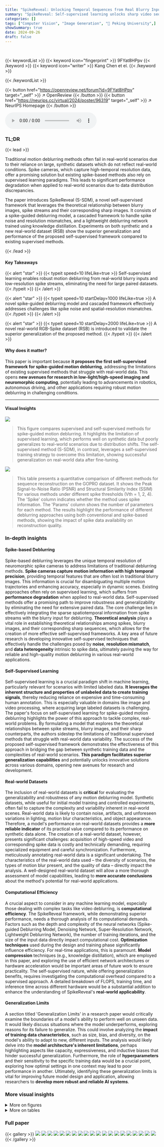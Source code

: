 ```yaml
---
title: "SpikeReveal: Unlocking Temporal Sequences from Real Blurry Inputs with Spike Streams"
summary: "SpikeReveal: Self-supervised learning unlocks sharp video sequences from blurry, real-world spike camera data, overcoming limitations of prior supervised approaches."
categories: []
tags: ["Computer Vision", "Image Generation", "🏢 Peking University",]
showSummary: true
date: 2024-09-26
draft: false
---
```


<br>

{{< keywordList >}}
{{< keyword icon="fingerprint" >}} 9FYat8HPpv {{< /keyword >}}
{{< keyword icon="writer" >}} Kang Chen et el. {{< /keyword >}}
 
{{< /keywordList >}}

{{< button href="https://openreview.net/forum?id=9FYat8HPpv" target="_self" >}}
↗ OpenReview
{{< /button >}}
{{< button href="https://neurips.cc/virtual/2024/poster/96319" target="_self" >}}
↗ NeurIPS Homepage
{{< /button >}}


<audio controls>
    <source src="https://ai-paper-reviewer.com/9FYat8HPpv/podcast.wav" type="audio/wav">
    Your browser does not support the audio element.
</audio>


### TL;DR


{{< lead >}}

Traditional motion deblurring methods often fail in real-world scenarios due to their reliance on large, synthetic datasets which do not reflect real-world conditions.  Spike cameras, which capture high-temporal resolution data, offer a promising solution but existing spike-based methods also rely on supervised learning paradigms. This leads to significant performance degradation when applied to real-world scenarios due to data distribution discrepancies.

The paper introduces SpikeReveal (S-SDM), a novel self-supervised framework that leverages the theoretical relationship between blurry images, spike streams and their corresponding sharp images. It consists of a spike-guided deblurring model, a cascaded framework to handle spike noise and resolution mismatches, and a lightweight deblurring network trained using knowledge distillation. Experiments on both synthetic and a new real-world dataset (RSB) show the superior generalization and performance of the proposed self-supervised framework compared to existing supervised methods.

{{< /lead >}}


#### Key Takeaways

{{< alert "star" >}}
{{< typeit speed=10 lifeLike=true >}} Self-supervised learning enables robust motion deblurring from real-world blurry inputs and low-resolution spike streams, eliminating the need for large paired datasets. {{< /typeit >}}
{{< /alert >}}

{{< alert "star" >}}
{{< typeit speed=10 startDelay=1000 lifeLike=true >}} A novel spike-guided deblurring model and cascaded framework effectively addresses challenges like spike noise and spatial-resolution mismatches. {{< /typeit >}}
{{< /alert >}}

{{< alert "star" >}}
{{< typeit speed=10 startDelay=2000 lifeLike=true >}} A novel real-world RGB-Spike dataset (RSB) is introduced to validate the superior generalization of the proposed method. {{< /typeit >}}
{{< /alert >}}

#### Why does it matter?
This paper is important because **it proposes the first self-supervised framework for spike-guided motion deblurring**, addressing the limitations of existing supervised methods that struggle with real-world data.  This opens **new avenues for research in low-light/high-speed imaging and neuromorphic computing**, potentially leading to advancements in robotics, autonomous driving, and other applications requiring robust motion deblurring in challenging conditions.

------
#### Visual Insights



![](https://ai-paper-reviewer.com/9FYat8HPpv/figures_1_1.jpg)

> This figure compares supervised and self-supervised methods for spike-guided motion deblurring.  It highlights the limitation of supervised learning, which performs well on synthetic data but poorly generalizes to real-world scenarios due to distribution shifts. The self-supervised method (S-SDM), in contrast, leverages a self-supervised training strategy to overcome this limitation, showing successful generalization on real-world data after fine-tuning.





![](https://ai-paper-reviewer.com/9FYat8HPpv/tables_7_1.jpg)

> This table presents a quantitative comparison of different methods for sequence reconstruction on the GOPRO dataset.  It shows the Peak Signal-to-Noise Ratio (PSNR) and Structural Similarity Index (SSIM) for various methods under different spike thresholds (Vth = 1, 2, 4). The 'Spike' column indicates whether the method uses spike information. The 'Params' column shows the number of parameters for each method.  The results highlight the performance of different deblurring approaches using both conventional and spike-based methods, showing the impact of spike data availability on reconstruction quality.





### In-depth insights


#### Spike-based Deblurring
Spike-based deblurring leverages the unique temporal resolution of neuromorphic spike cameras to address limitations of traditional deblurring methods. **Spike cameras capture motion information with high temporal precision**, providing temporal features that are often lost in traditional blurry images. This information is crucial for disambiguating multiple motion trajectories and enhancing accuracy, especially in dynamic scenes. Existing approaches often rely on supervised learning, which suffers from **performance degradation** when applied to real-world data. Self-supervised methods offer a promising path to improve robustness and generalizability by eliminating the need for extensive paired data. The core challenge lies in effectively integrating the sparse spatiotemporal information from spike streams with the blurry input for deblurring.  **Theoretical analysis** plays a vital role in establishing theoretical relationships among spikes, blurry images, and their corresponding sharp sequences, which allows for the creation of more effective self-supervised frameworks. A key area of future research is developing innovative self-supervised techniques that effectively handle the challenges posed by **noise**, **resolution mismatch**, and **data heterogeneity** intrinsic to spike data, ultimately paving the way for reliable and high-quality motion deblurring in various real-world applications.

#### Self-Supervised Learning
Self-supervised learning is a crucial paradigm shift in machine learning, particularly relevant for scenarios with limited labeled data.  **It leverages the inherent structure and properties of unlabeled data to create training signals**, thereby reducing reliance on expensive and time-consuming human annotation.  This is especially valuable in domains like image and video processing, where acquiring large labeled datasets is challenging.  The paper's focus on self-supervised learning for spike-guided motion deblurring highlights the power of this approach to tackle complex, real-world problems.  By formulating a model that explores the theoretical relationships between spike streams, blurry images, and their sharp counterparts, the authors sidestep the limitations of traditional supervised methods that struggle with real-world data variability. The success of the proposed self-supervised framework demonstrates the effectiveness of this approach in bridging the gap between synthetic training data and the complexities of real-world scenarios. **This paradigm facilitates superior generalization capabilities** and potentially unlocks innovative solutions across various domains, opening new avenues for research and development.

#### Real-world Datasets
The inclusion of real-world datasets is **critical** for evaluating the generalizability and robustness of any motion deblurring model.  Synthetic datasets, while useful for initial model training and controlled experiments, often fail to capture the complexity and variability inherent in real-world scenes.  Real-world data is likely to contain noise, artifacts, and unforeseen variations in lighting, motion blur characteristics, and object appearance.  Therefore, a model's performance on real-world datasets provides a **more reliable indicator** of its practical value compared to its performance on synthetic data alone.  The creation of a real-world dataset, however, presents significant challenges: acquisition of high-speed video and corresponding spike data is costly and technically demanding, requiring specialized equipment and careful synchronization.  Furthermore, meticulously annotating real-world data is a significant undertaking.  The characteristics of the real-world data used – the diversity of scenarios, the types of motion blur present, and the quality of data – directly impact the analysis.  A well-designed real-world dataset will allow a more thorough assessment of model capabilities, leading to **more accurate conclusions** about the method's potential for real-world applications.

#### Computational Efficiency
A crucial aspect to consider in any machine learning model, especially those dealing with complex tasks like video deblurring, is **computational efficiency**.  The SpikeReveal framework, while demonstrating superior performance, needs a thorough analysis of its computational demands.  Factors such as the depth and complexity of the neural networks (Spike-guided Deblurring Model, Denoising Network, Super-Resolution Network, Lightweight Deblurring Network), the number of training iterations, and the size of the input data directly impact computational cost.  **Optimization techniques** used during the design and training phase significantly influence efficiency.  For real-time applications, this is paramount.  **Model compression** techniques (e.g., knowledge distillation), which are employed in this paper, and exploring the use of efficient network architectures or hardware acceleration would be important areas of future work to ensure practicality.  The self-supervised nature, while offering generalization benefits, requires investigating the computational overhead compared to a supervised approach. A detailed breakdown of FLOPS, training time, and inference time across different hardware would be a substantial addition to enhance the understanding of SpikeReveal's **real-world applicability**.

#### Generalization Limits
A section titled 'Generalization Limits' in a research paper would critically examine the boundaries of a model's ability to perform well on unseen data.  It would likely discuss situations where the model underperforms, exploring reasons for its failure to generalize. This could involve analyzing the **impact of training data characteristics**, such as size, bias, and diversity, on the model's ability to adapt to new, different inputs.  The analysis would likely delve into the **model architecture's inherent limitations**,  perhaps highlighting aspects like capacity, expressiveness, and inductive biases that hinder successful generalization.  Furthermore, the role of **hyperparameters** and their sensitivity to the specific training data would be a crucial point, exploring how optimal settings in one context may lead to poor performance in another.  Ultimately, identifying these generalization limits is vital for improving future model design and application, allowing researchers to **develop more robust and reliable AI systems**.


### More visual insights

<details>
<summary>More on figures
</summary>


![](https://ai-paper-reviewer.com/9FYat8HPpv/figures_4_1.jpg)

> This figure illustrates the overall architecture of the proposed self-supervised framework for spike-guided motion deblurring.  It shows two main pipelines: a student network and a teacher network. The teacher network consists of several components including a denoising network (BSN), a super-resolution network (EDSR), and the Spike-guided Deblurring Model (SDM). This network takes blurry images and spike streams as input and produces a sequence of sharp images.  The student network, a Lightweight Deblurring Network (LDN), is trained using the results from the teacher network as pseudo labels and aims to achieve a similar performance with a more efficient architecture. The framework leverages knowledge distillation and reblur loss to achieve superior generalization performance.


![](https://ai-paper-reviewer.com/9FYat8HPpv/figures_6_1.jpg)

> This figure shows a qualitative comparison of single frame restoration results on the RSB (Real-world Spike Blur) dataset.  It compares the performance of several methods, including LEVS, Motion-ETR, BiT, SpkDeblurNet, and the proposed S-SDM method. For each method, the blurry input image and the corresponding restoration are displayed. The green boxes highlight the regions of interest, showcasing the effectiveness of the restoration in terms of detail recovery, color accuracy, and overall image quality. The figure visually demonstrates the superior performance of the S-SDM model compared to others, particularly in resolving fine details and preserving color consistency.


![](https://ai-paper-reviewer.com/9FYat8HPpv/figures_6_2.jpg)

> This figure shows a qualitative comparison of the sequence reconstruction results on the RSB dataset (Real-world Spike Blur dataset) for different methods: (a) Blur (original blurry input), (b) SpkDeblurNet, (c) Ours (proposed S-SDM). Each row represents a sequence of reconstructed frames from a single blurry input. The time axis is shown at the bottom of the figure. The figure visually demonstrates the superiority of the proposed S-SDM method in terms of sequence quality and detail preservation compared to the SpkDeblurNet method. The S-SDM method shows smoother and less noisy reconstructions of the sequence frames. 


![](https://ai-paper-reviewer.com/9FYat8HPpv/figures_7_1.jpg)

> This figure shows a visual comparison of the proposed S-SDM method against several other state-of-the-art methods for motion deblurring on the GOPRO dataset.  The comparison is made across different spike thresholds (Vth = 1, 2, 4), highlighting the performance differences under varying levels of spike noise and density.  The results illustrate the effectiveness of S-SDM in producing visually sharper and more consistent results compared to other methods, particularly when dealing with higher spike thresholds (more noise).


![](https://ai-paper-reviewer.com/9FYat8HPpv/figures_9_1.jpg)

> This figure shows a qualitative comparison of the results obtained by cascading different modules in the proposed self-supervised framework.  It compares the results of using only the SDM (Spike-guided Deblurring Model) against those including the denoising network (BSN), super-resolution network (SR), and finally, the lightweight deblurring network (LDN). The results demonstrate the improvement in image quality and detail preservation with the addition of each module.  The experiment IDs refer to a table in the paper (Table 3) providing the quantitative details of the comparisons. 


![](https://ai-paper-reviewer.com/9FYat8HPpv/figures_12_1.jpg)

> This figure shows a qualitative comparison of single frame restoration results on the RSB dataset.  It compares the blurry input image with results from several different methods: LEVS Motion-ETR, BiT, SpkDeblurNet, and the authors' proposed method. Each row represents a different blurry input image and shows its restoration via the different methods, allowing for a visual comparison of the image quality achieved by each.


![](https://ai-paper-reviewer.com/9FYat8HPpv/figures_13_1.jpg)

> This figure shows the overall framework of the proposed self-supervised approach. It consists of two main parts: a teacher model and a student model. The teacher model uses a cascade of networks (BSN, EDSR, and SDM) to process the blurry input image and spike stream to produce a high-quality deblurred sequence. The student model (LDN) then learns to mimic the teacher's behavior, but with a more efficient architecture.  Knowledge distillation and reblur loss are used to train the student model, leading to a faster and more effective deblurring process.


![](https://ai-paper-reviewer.com/9FYat8HPpv/figures_13_2.jpg)

> This figure compares supervised and self-supervised methods for spike-guided motion deblurring.  It shows that supervised methods perform well on synthetic data but poorly on real-world data due to the domain gap. In contrast, the self-supervised S-SDM method is robust to this domain gap.


![](https://ai-paper-reviewer.com/9FYat8HPpv/figures_14_1.jpg)

> This figure shows a qualitative comparison of single-frame restoration results on the RSB dataset.  Different methods (LEVS, Motion-ETR, BIT, SpkDeblurNet, and the proposed method) are compared side-by-side for five different scenes (Board-L, Board-M, Board-H, Face, and Earphone) under varying lighting conditions. The goal is to visually demonstrate the performance of each method in recovering sharp details from blurry images.  The differences in color accuracy, noise reduction, and overall sharpness are evident in the comparison.


![](https://ai-paper-reviewer.com/9FYat8HPpv/figures_15_1.jpg)

> This figure compares the single-frame restoration results of different methods on the RSB dataset under various lighting conditions. The methods compared include LEVS, Motion-ETR, BiT, SpkDeblurNet, and the proposed method.  The comparison highlights the ability of each method to accurately restore details and color under different lighting.


![](https://ai-paper-reviewer.com/9FYat8HPpv/figures_16_1.jpg)

> This figure compares the performance of the proposed self-supervised spike-guided deblurring model (S-SDM) against other state-of-the-art methods on the GOPRO dataset.  The comparison is shown for three different spike thresholds (Vth = 1, 2, 4). The results highlight the superior generalization ability of S-SDM, particularly under varied conditions of spike density.  It showcases how S-SDM maintains a high level of performance across different spike thresholds, unlike other methods which show considerable performance degradation when the spike density changes.


![](https://ai-paper-reviewer.com/9FYat8HPpv/figures_16_2.jpg)

> This figure shows a qualitative comparison of the proposed S-SDM method against other state-of-the-art methods for motion deblurring on the GOPRO dataset.  Different spike thresholds (Vth = 1, 2, 4) were used to simulate varying spike densities. The results demonstrate the superior performance of S-SDM in recovering sharp, high-quality images, particularly when dealing with varying levels of spike noise, compared to other methods such as Motion-ETR, BiT, and SpkDeblurNet.


![](https://ai-paper-reviewer.com/9FYat8HPpv/figures_17_1.jpg)

> This figure presents a qualitative comparison of single-frame restoration results on the RSB (Real-world Spike Blur) dataset.  It compares the performance of the proposed method (Ours) against three other methods: Blur (the original blurry image), LEVS Motion-ETR, and SpkDeblurNet.  The figure shows that the proposed method produces visually superior results in terms of sharpness, color accuracy, and overall detail preservation compared to the alternative approaches, particularly in capturing fine details of real-world scenes.


![](https://ai-paper-reviewer.com/9FYat8HPpv/figures_17_2.jpg)

> This figure compares the performance of supervised and self-supervised methods for spike-guided motion deblurring.  Supervised methods perform well on synthetic data but poorly generalize to real-world data due to domain mismatch.  The self-supervised method (S-SDM) consistently performs better across both datasets by eliminating the need for ground truth in training.


![](https://ai-paper-reviewer.com/9FYat8HPpv/figures_17_3.jpg)

> This figure illustrates the proposed self-supervised framework for spike-guided motion deblurring.  It shows a teacher-student model setup. The teacher model uses a cascade of networks including a Blind Spot Network (BSN), Super Resolution Network (SR), and Spike-guided Deblurring Model (SDM). The output of the teacher is used to generate pseudo-labels to train a lightweight deblurring network (LDN), which acts as the student.  The LDN learns to directly map blurry input and spike streams to sharp images, enabling faster and more efficient deblurring.


</details>




<details>
<summary>More on tables
</summary>


![](https://ai-paper-reviewer.com/9FYat8HPpv/tables_8_1.jpg)
> This table presents a quantitative comparison of the performance of the Scale-aware Network (SAN) used in the GEM model [39] and the Lightweight Deblurring Network (LDN) proposed by the authors.  The comparison focuses on the PSNR (Peak Signal-to-Noise Ratio), SSIM (Structural Similarity Index), the number of parameters (Params), and the number of floating-point operations (Flops) for both networks.  The results show that the authors' LDN achieves higher PSNR and SSIM scores with significantly fewer parameters and FLOPs, demonstrating its superior efficiency.

![](https://ai-paper-reviewer.com/9FYat8HPpv/tables_9_1.jpg)
> This table presents a quantitative comparison of different methods for sequence reconstruction on the GOPRO dataset.  It compares various methods (LEVS, Motion-ETR, BiT, TRMD+DASR, RED+DASR, REFID+DASR, SpkDeblurNet, and the proposed S-SDM) across three different spike thresholds (Vth=1, Vth=2, Vth=4).  For each method and threshold, the table provides the Peak Signal-to-Noise Ratio (PSNR), Structural Similarity Index (SSIM), and the number of parameters (Params) used. The inclusion of spike data (indicated by a checkmark) and the number of parameters highlight the efficiency and effectiveness of different methods.

![](https://ai-paper-reviewer.com/9FYat8HPpv/tables_14_1.jpg)
> This table presents a quantitative comparison of single-frame image restoration results on the RSB (Real-world Spike Blur) dataset. Five different methods are compared: LEVS [12], Motion-ETR [40], BiT [46], SpkDeblurNet [8], and the proposed S-SDM. The evaluation metric used is LIQE (Language-Image Quality Evaluator), which ranges from 1 to 5, with higher scores indicating better quality.  The table shows the LIQE scores for each method across five different image categories within the RSB dataset (Board-L, Board-M, Board-H, Face, and Earphone), along with an average LIQE score across all categories.

</details>




### Full paper

{{< gallery >}}
<img src="https://ai-paper-reviewer.com/9FYat8HPpv/1.png" class="grid-w50 md:grid-w33 xl:grid-w25" />
<img src="https://ai-paper-reviewer.com/9FYat8HPpv/2.png" class="grid-w50 md:grid-w33 xl:grid-w25" />
<img src="https://ai-paper-reviewer.com/9FYat8HPpv/3.png" class="grid-w50 md:grid-w33 xl:grid-w25" />
<img src="https://ai-paper-reviewer.com/9FYat8HPpv/4.png" class="grid-w50 md:grid-w33 xl:grid-w25" />
<img src="https://ai-paper-reviewer.com/9FYat8HPpv/5.png" class="grid-w50 md:grid-w33 xl:grid-w25" />
<img src="https://ai-paper-reviewer.com/9FYat8HPpv/6.png" class="grid-w50 md:grid-w33 xl:grid-w25" />
<img src="https://ai-paper-reviewer.com/9FYat8HPpv/7.png" class="grid-w50 md:grid-w33 xl:grid-w25" />
<img src="https://ai-paper-reviewer.com/9FYat8HPpv/8.png" class="grid-w50 md:grid-w33 xl:grid-w25" />
<img src="https://ai-paper-reviewer.com/9FYat8HPpv/9.png" class="grid-w50 md:grid-w33 xl:grid-w25" />
<img src="https://ai-paper-reviewer.com/9FYat8HPpv/10.png" class="grid-w50 md:grid-w33 xl:grid-w25" />
<img src="https://ai-paper-reviewer.com/9FYat8HPpv/11.png" class="grid-w50 md:grid-w33 xl:grid-w25" />
<img src="https://ai-paper-reviewer.com/9FYat8HPpv/12.png" class="grid-w50 md:grid-w33 xl:grid-w25" />
<img src="https://ai-paper-reviewer.com/9FYat8HPpv/13.png" class="grid-w50 md:grid-w33 xl:grid-w25" />
<img src="https://ai-paper-reviewer.com/9FYat8HPpv/14.png" class="grid-w50 md:grid-w33 xl:grid-w25" />
<img src="https://ai-paper-reviewer.com/9FYat8HPpv/15.png" class="grid-w50 md:grid-w33 xl:grid-w25" />
<img src="https://ai-paper-reviewer.com/9FYat8HPpv/16.png" class="grid-w50 md:grid-w33 xl:grid-w25" />
<img src="https://ai-paper-reviewer.com/9FYat8HPpv/17.png" class="grid-w50 md:grid-w33 xl:grid-w25" />
<img src="https://ai-paper-reviewer.com/9FYat8HPpv/18.png" class="grid-w50 md:grid-w33 xl:grid-w25" />
<img src="https://ai-paper-reviewer.com/9FYat8HPpv/19.png" class="grid-w50 md:grid-w33 xl:grid-w25" />
<img src="https://ai-paper-reviewer.com/9FYat8HPpv/20.png" class="grid-w50 md:grid-w33 xl:grid-w25" />
{{< /gallery >}}
